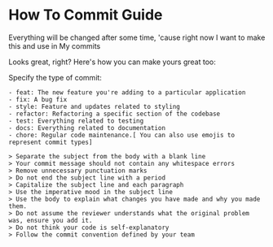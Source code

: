 # How To Commit Guide
 
 Everything will be changed after some time, 'cause right now I want to make this and use in My commits

 Looks great, right? Here's how you can make yours great too:
 
 Specify the type of commit:

    - feat: The new feature you're adding to a particular application
    - fix: A bug fix
    - style: Feature and updates related to styling
    - refactor: Refactoring a specific section of the codebase
    - test: Everything related to testing
    - docs: Everything related to documentation
    - chore: Regular code maintenance.[ You can also use emojis to represent commit types]

    > Separate the subject from the body with a blank line
    > Your commit message should not contain any whitespace errors
    > Remove unnecessary punctuation marks
    > Do not end the subject line with a period
    > Capitalize the subject line and each paragraph
    > Use the imperative mood in the subject line
    > Use the body to explain what changes you have made and why you made them.
    > Do not assume the reviewer understands what the original problem was, ensure you add it.
    > Do not think your code is self-explanatory
    > Follow the commit convention defined by your team
